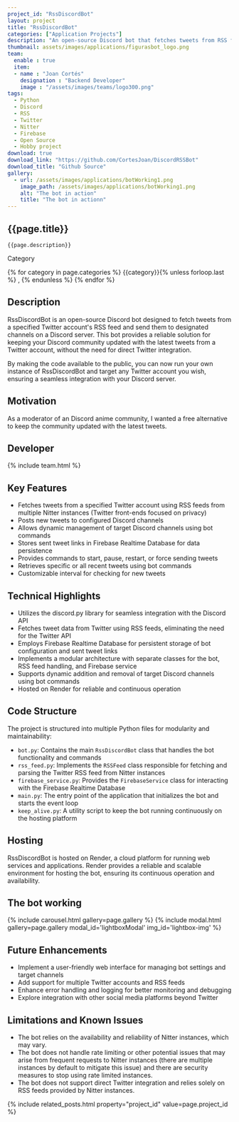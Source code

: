 ```yaml
---
project_id: "RssDiscordBot" 
layout: project
title: "RssDiscordBot"
categories: ["Application Projects"]
description: "An open-source Discord bot that fetches tweets from RSS feeds and sends them to designated channels"
thumbnail: assets/images/applications/figurasbot_logo.png
team:
  enable : true
  item:
  - name : "Joan Cortés"
    designation : "Backend Developer"
    image : "/assets/images/teams/logo300.png"
tags:
  - Python
  - Discord
  - RSS
  - Twitter
  - Nitter
  - Firebase
  - Open Source
  - Hobby project
download: true
download_link: "https://github.com/CortesJoan/DiscordRSSBot"
download_title: "Github Source"
gallery:
  - url: /assets/images/applications/botWorking1.png
    image_path: /assets/images/applications/botWorking1.png
    alt: "The bot in action"
    title: "The bot in actionn"
---
```


<div class="col-lg-8 text-center" markdown=1>

## {{page.title}}

    {{page.description}}

</div>

  <div class="col-lg-12 text-center">
   <p class="text-color font-weight-bold mb-2">Category</p>
   <p>{% for category in page.categories %} {{category}}{% unless forloop.last %} , {% endunless %} {% endfor %}</p>
  </div>

<div class="col-lg-8 text-center" markdown=1>

## Description

RssDiscordBot is an open-source Discord bot designed to fetch tweets from a specified Twitter account's RSS feed  and send them to designated channels on a Discord server. This bot provides a reliable solution for keeping your Discord community updated with the latest tweets from a Twitter account, without the need for direct Twitter integration.

By making the code available to the public, you can now run your own instance of RssDiscordBot and target any Twitter account you wish, ensuring a seamless integration with your Discord server.

## Motivation

As a moderator of an Discord anime community, I wanted a free alternative to keep the community updated with the latest tweets.
</div>

<div class="col-lg-8 text-center" markdown=1>

## Developer

<div class="col-lg-8 text-center" markdown=1>
{% include team.html %}
</div>

## Key Features

- Fetches tweets from a specified Twitter account using RSS feeds from multiple Nitter instances (Twitter front-ends focused on privacy)
- Posts new tweets to configured Discord channels
- Allows dynamic management of target Discord channels using bot commands
- Stores sent tweet links in Firebase Realtime Database for data persistence
- Provides commands to start, pause, restart, or force sending tweets
- Retrieves specific or all recent tweets using bot commands
- Customizable interval for checking for new tweets

## Technical Highlights

- Utilizes the discord.py library for seamless integration with the Discord API
- Fetches tweet data from Twitter using RSS feeds, eliminating the need for the Twitter API
- Employs Firebase Realtime Database for persistent storage of bot configuration and sent tweet links
- Implements a modular architecture with separate classes for the bot, RSS feed handling, and Firebase service
- Supports dynamic addition and removal of target Discord channels using bot commands
- Hosted on Render for reliable and continuous operation

</div>

<div class="col-lg-8 text-center" markdown=1>

## Code Structure

The project is structured into multiple Python files for modularity and maintainability:

- `bot.py`: Contains the main `RssDiscordBot` class that handles the bot functionality and commands
- `rss_feed.py`: Implements the `RSSFeed` class responsible for fetching and parsing the Twitter RSS feed from Nitter instances
- `firebase_service.py`: Provides the `FirebaseService` class for interacting with the Firebase Realtime Database
- `main.py`: The entry point of the application that initializes the bot and starts the event loop
- `keep_alive.py`: A utility script to keep the bot running continuously on the hosting platform

## Hosting

RssDiscordBot is hosted on Render, a cloud platform for running web services and applications. Render provides a reliable and scalable environment for hosting the bot, ensuring its continuous operation and availability.

## The bot working

 {% include carousel.html gallery=page.gallery %}
 {% include modal.html  gallery=page.gallery modal_id='lightboxModal' img_id='lightbox-img' %}

## Future Enhancements

- Implement a user-friendly web interface for managing bot settings and target channels
- Add support for multiple Twitter accounts and RSS feeds
- Enhance error handling and logging for better monitoring and debugging
- Explore integration with other social media platforms beyond Twitter

## Limitations and Known Issues

- The bot relies on the availability and reliability of Nitter instances, which may vary.
- The bot does not handle rate limiting or other potential issues that may arise from frequent requests to Nitter instances (there are multiple instances by default to mitigate this issue) and there  are security measures to stop using rate limited instances.
- The bot does not support direct Twitter integration and relies solely on RSS feeds provided by Nitter instances.

</div>
{% include related_posts.html property="project_id" value=page.project_id %}
